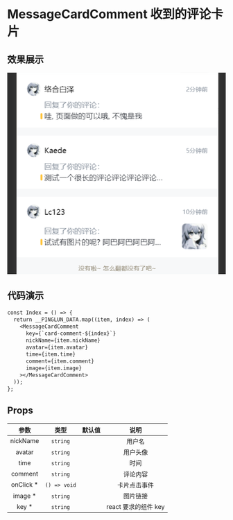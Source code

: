 # MessageCardComment 收到的评论卡片

## 效果展示

![alt text](assets/1754632582510-image.png)

## 代码演示

```tsx
const Index = () => {
  return __PINGLUN_DATA.map((item, index) => (
    <MessageCardComment
      key={`card-comment-${index}`}
      nickName={item.nickName}
      avatar={item.avatar}
      time={item.time}
      comment={item.comment}
      image={item.image}
    ></MessageCardComment>
  ));
};
```

## Props

|    参数    |     类型     | 默认值 |         说明         |
| :--------: | :----------: | :----: | :------------------: |
|  nickName  |   `string`   |        |        用户名        |
|   avatar   |   `string`   |        |       用户头像       |
|    time    |   `string`   |        |         时间         |
|  comment   |   `string`   |        |       评论内容       |
| onClick \* | `() => void` |        |     卡片点击事件     |
|  image \*  |   `string`   |        |       图片链接       |
|   key \*   |   `string`   |        | react 要求的组件 key |

